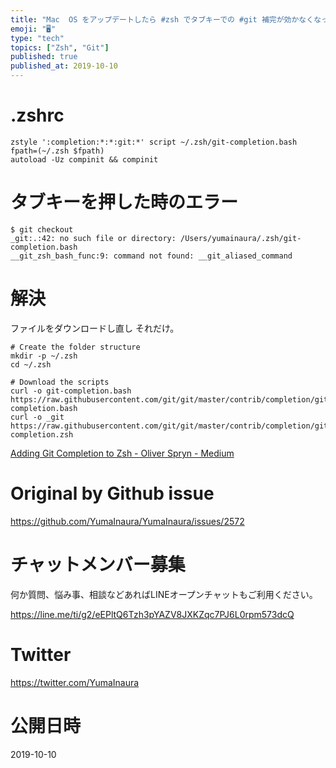 ```yaml
---
title: "Mac  OS をアップデートしたら #zsh でタブキーでの #git 補完が効かなくなった"
emoji: "🖥"
type: "tech"
topics: ["Zsh", "Git"]
published: true
published_at: 2019-10-10
---
```


# .zshrc

```
zstyle ':completion:*:*:git:*' script ~/.zsh/git-completion.bash
fpath=(~/.zsh $fpath)
autoload -Uz compinit && compinit
```


# タブキーを押した時のエラー

```
$ git checkout
_git:.:42: no such file or directory: /Users/yumainaura/.zsh/git-completion.bash
__git_zsh_bash_func:9: command not found: __git_aliased_command
```


# 解決

ファイルをダウンロードし直し
それだけ。

```
# Create the folder structure
mkdir -p ~/.zsh
cd ~/.zsh

# Download the scripts
curl -o git-completion.bash https://raw.githubusercontent.com/git/git/master/contrib/completion/git-completion.bash
curl -o _git https://raw.githubusercontent.com/git/git/master/contrib/completion/git-completion.zsh
```

[Adding Git Completion to Zsh - Oliver Spryn - Medium](https://medium.com/@oliverspryn/adding-git-completion-to-zsh-60f3b0e7ffbc)

# Original by Github issue

https://github.com/YumaInaura/YumaInaura/issues/2572








<!-- Update From Qiita API -->

# チャットメンバー募集


何か質問、悩み事、相談などあればLINEオープンチャットもご利用ください。

https://line.me/ti/g2/eEPltQ6Tzh3pYAZV8JXKZqc7PJ6L0rpm573dcQ





# Twitter


https://twitter.com/YumaInaura


<!-- Update From Qiita API -->



# 公開日時

2019-10-10
